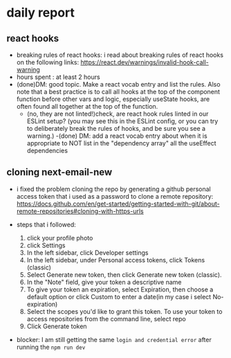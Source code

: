 # daily report

## react hooks

- breaking rules of react hooks: i read about breaking rules of react hooks on the following links: https://react.dev/warnings/invalid-hook-call-warning
- hours spent : at least 2 hours
- (done)DM: good topic. Make a react vocab entry and list the rules. Also note that a best practice is to call all hooks at the top of the component function before other vars and logic, especially useState hooks, are often found all together at the top of the function.
  - (no, they are not linted!)check, are react hook rules linted in our ESLint setup? (you may see this in the ESLint config, or you can try to deliberately break the rules of hooks, and be sure you see a warning.)
    -(done) DM: add a react vocab entry about when it is appropriate to NOT list in the "dependency array" all the useEffect dependencies

## cloning next-email-new

- i fixed the problem cloning the repo by generating a github personal access token that i used as a password to clone a remote repository: https://docs.github.com/en/get-started/getting-started-with-git/about-remote-repositories#cloning-with-https-urls

- steps that i followed:

  1.  click your profile photo
  2.  click Settings
  3.  In the left sidebar, click Developer settings
  4.  In the left sidebar, under Personal access tokens, click Tokens (classic)
  5.  Select Generate new token, then click Generate new token (classic).
  6.  In the "Note" field, give your token a descriptive name
  7.  To give your token an expiration, select Expiration, then choose a default option or click Custom to enter a date(in my case i select No-expiration)
  8.  Select the scopes you'd like to grant this token. To use your token to access repositories from the command line, select repo
  9.  Click Generate token

- blocker: I am still getting the same `login and credential error` after running the `npm run dev`
